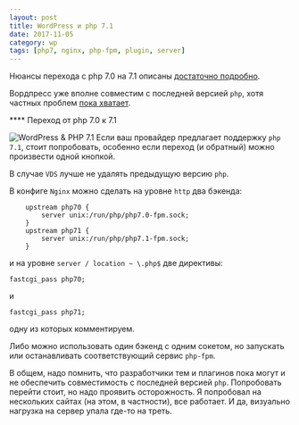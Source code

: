 ```yaml
---
layout: post
title: WordPress и php 7.1
date: 2017-11-05
category: wp
tags: [php7, nginx, php-fpm, plugin, server]
---
```


Нюансы перехода с php 7.0 на 7.1 описаны [достаточно подробно](http://php.net/manual/ru/migration71.php).

Вордпресс уже вполне совместим с последней версией `php`, хотя частных проблем [пока хватает](https://wordpress.org/search/php+7.1).

**** Переход от php 7.0 к 7.1

![WordPress & PHP 7.1](https://rifco.ru/wp-content/uploads/2017/11/PHP-7-1-and-WordPress-1-300x174.png) Если ваш провайдер предлагает поддержку `php 7.1`, стоит попробовать, особенно если переход (и обратный) можно произвести одной кнопкой.

В случае `VDS` лучше не удалять предыдущую версию `php`.

В конфиге `Nginx` можно сделать на уровне `http` два бэкенда:
```Nginx
    upstream php70 {
        server unix:/run/php/php7.0-fpm.sock;
    }
    upstream php71 {
        server unix:/run/php/php7.1-fpm.sock;
    }
```
и на уровне `server / location ~ \.php$` две директивы:
```Nginx
fastcgi_pass php70;
```
и
```Nginx
fastcgi_pass php71;
```
одну из которых комментируем.

Либо можно использовать один бэкенд с одним сокетом, но запускать или останавливать соответствующий сервис `php-fpm`.

В общем, надо помнить, что разработчики тем и плагинов пока могут и не обеспечить совместимость с последней версией `php`. Попробовать перейти стоит, но надо проявить осторожность. Я попробовал на нескольких сайтах (на этом, в частности), все работает. И да, визуально нагрузка на сервер упала где-то на треть.
